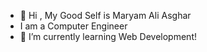 - 👋 Hi , My Good Self is Maryam Ali Asghar 
- I am a Computer Engineer 
- 🌱 I’m currently learning Web Development!
